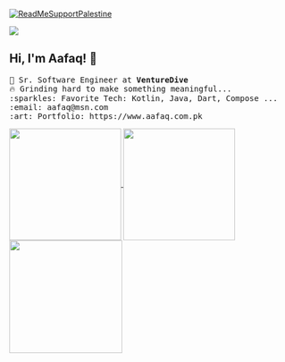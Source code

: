 [![ReadMeSupportPalestine](https://raw.githubusercontent.com/Safouene1/support-palestine-banner/master/banner-support.svg)](https://github.com/Safouene1/support-palestine-banner/Markdown-pages/Support.md)

![](https://komarev.com/ghpvc/?username=AafaaqAli&label=PROFILE+VIEWS) 
## Hi, I'm Aafaq! 👋 <br>


<p>
  <samp>
    💼 Sr. Software Engineer at <b> VentureDive </b> <br>
    🔥 Grinding hard to make something meaningful...  <br>
    :sparkles: Favorite Tech: Kotlin, Java, Dart, Compose ... <br>
    :email:	aafaq@msn.com <br>
    :art: Portfolio: https://www.aafaq.com.pk <br>
  </samp>
</p>

<a href="#">
  <img height=200 align="center" src="https://my-stats-43gk.vercel.app/api?username=AafaaqAli&show_icons=true&theme=oldie&hide=contribs,issues&show=discussions_answered&rank_icon=github&include_all_commits=true&card_width=150" />
</a>
<a href="#">
  <img height=200 align="center" src="https://my-stats-43gk.vercel.app/api/top-langs/?username=AafaaqAli&hide=html,scss,css&langs_count=8&layout=compact&theme=oldie&card_width=150" />
</a>

<img align="left" height=202 src="https://github-readme-streak-stats-git-main-davids-projects-ad77adcc.vercel.app/?user=AafaaqAli&theme=oldie"/>



